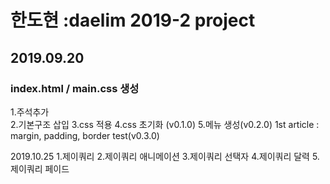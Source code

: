 # 한도현 :daelim 2019-2 project
## 2019.09.20
### index.html / main.css 생성
1.주석추가<br>
2.기본구조 삽입
3.css 적용
4.css 초기화 (v0.1.0)
5.메뉴 생성(v0.2.0)
1st article : margin, padding,
border test(v0.3.0)



2019.10.25
1.제이쿼리
2.제이쿼리 애니메이션
3.제이쿼리 선택자
4.제이쿼리 달력
5.제이쿼리 페이드
